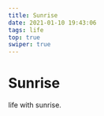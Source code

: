 ```yaml
---
title: Sunrise
date: 2021-01-10 19:43:06
tags: life
top: true
swiper: true
---
```


# Sunrise

life with sunrise.